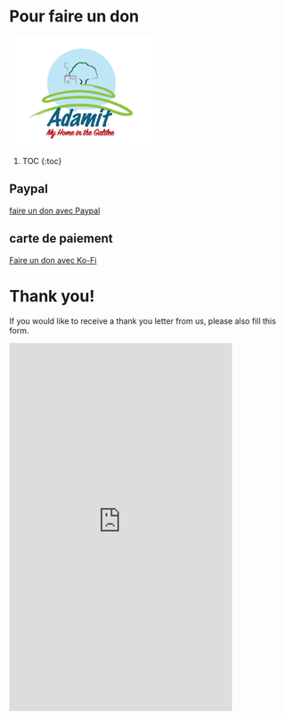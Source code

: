 # Pour faire un don
![](./images/logo_eng.png "Adamit adamit logo")

1. TOC
{:toc}

## Paypal
[faire un don avec Paypal](https://paypal.me/kibutzadamit)
## carte de paiement
[Faire un don avec Ko-Fi](https://ko-fi.com/adamit)
# Thank you!
If you would like to receive a thank you letter from us, please also fill this form.  
<iframe src="https://docs.google.com/forms/d/e/1FAIpQLScr7e463h-lTeHYTn8NxN2LUKPfoWnxZiod7Ub4dsbtlnICvg/viewform?embedded=true" width="400" height="660" frameborder="0" marginheight="0" marginwidth="0">Loading…</iframe>